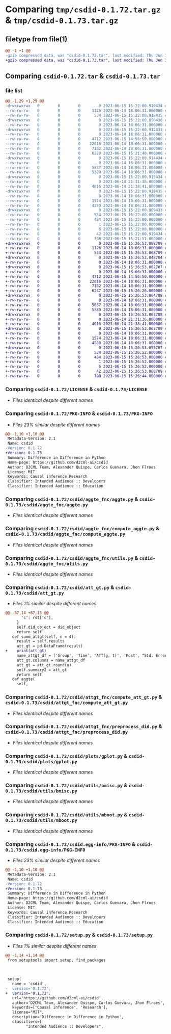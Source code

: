 # Comparing `tmp/csdid-0.1.72.tar.gz` & `tmp/csdid-0.1.73.tar.gz`

## filetype from file(1)

```diff
@@ -1 +1 @@
-gzip compressed data, was "csdid-0.1.72.tar", last modified: Thu Jun 15 15:22:00 2023, max compression
+gzip compressed data, was "csdid-0.1.73.tar", last modified: Thu Jun 15 15:26:53 2023, max compression
```

## Comparing `csdid-0.1.72.tar` & `csdid-0.1.73.tar`

### file list

```diff
@@ -1,29 +1,29 @@
-drwxrwxrwx   0        0        0        0 2023-06-15 15:22:00.919434 csdid-0.1.72/
--rw-rw-rw-   0        0        0     1126 2023-06-14 18:06:31.000000 csdid-0.1.72/LICENSE
--rw-rw-rw-   0        0        0      534 2023-06-15 15:22:00.918435 csdid-0.1.72/PKG-INFO
-drwxrwxrwx   0        0        0        0 2023-06-15 15:22:00.898430 csdid-0.1.72/csdid/
--rw-rw-rw-   0        0        0        0 2023-06-14 18:06:31.000000 csdid-0.1.72/csdid/__init__.py
-drwxrwxrwx   0        0        0        0 2023-06-15 15:22:00.912433 csdid-0.1.72/csdid/aggte_fnc/
--rw-rw-rw-   0        0        0        0 2023-06-14 18:06:31.000000 csdid-0.1.72/csdid/aggte_fnc/__init__.py
--rw-rw-rw-   0        0        0     4712 2023-06-15 14:56:50.000000 csdid-0.1.72/csdid/aggte_fnc/aggte.py
--rw-rw-rw-   0        0        0    22816 2023-06-14 18:06:31.000000 csdid-0.1.72/csdid/aggte_fnc/compute_aggte.py
--rw-rw-rw-   0        0        0     7182 2023-06-14 18:06:31.000000 csdid-0.1.72/csdid/aggte_fnc/utils.py
--rw-rw-rw-   0        0        0     6228 2023-06-15 15:21:40.000000 csdid-0.1.72/csdid/att_gt.py
-drwxrwxrwx   0        0        0        0 2023-06-15 15:22:00.914434 csdid-0.1.72/csdid/attgt_fnc/
--rw-rw-rw-   0        0        0        0 2023-06-14 18:06:31.000000 csdid-0.1.72/csdid/attgt_fnc/__init__.py
--rw-rw-rw-   0        0        0     5837 2023-06-14 18:06:31.000000 csdid-0.1.72/csdid/attgt_fnc/compute_att_gt.py
--rw-rw-rw-   0        0        0     5389 2023-06-14 18:06:31.000000 csdid-0.1.72/csdid/attgt_fnc/preprocess_did.py
-drwxrwxrwx   0        0        0        0 2023-06-15 15:22:00.915434 csdid-0.1.72/csdid/plots/
--rw-rw-rw-   0        0        0        0 2023-06-14 21:31:36.000000 csdid-0.1.72/csdid/plots/__init__.py
--rw-rw-rw-   0        0        0     4016 2023-06-14 21:38:41.000000 csdid-0.1.72/csdid/plots/gplot.py
-drwxrwxrwx   0        0        0        0 2023-06-15 15:22:00.918435 csdid-0.1.72/csdid/utils/
--rw-rw-rw-   0        0        0        0 2023-06-14 18:06:31.000000 csdid-0.1.72/csdid/utils/__init__.py
--rw-rw-rw-   0        0        0     1574 2023-06-14 18:06:31.000000 csdid-0.1.72/csdid/utils/bmisc.py
--rw-rw-rw-   0        0        0     4280 2023-06-14 18:06:31.000000 csdid-0.1.72/csdid/utils/mboot.py
-drwxrwxrwx   0        0        0        0 2023-06-15 15:22:00.909433 csdid-0.1.72/csdid.egg-info/
--rw-rw-rw-   0        0        0      534 2023-06-15 15:22:00.000000 csdid-0.1.72/csdid.egg-info/PKG-INFO
--rw-rw-rw-   0        0        0      484 2023-06-15 15:22:00.000000 csdid-0.1.72/csdid.egg-info/SOURCES.txt
--rw-rw-rw-   0        0        0        1 2023-06-15 15:22:00.000000 csdid-0.1.72/csdid.egg-info/dependency_links.txt
--rw-rw-rw-   0        0        0        6 2023-06-15 15:22:00.000000 csdid-0.1.72/csdid.egg-info/top_level.txt
--rw-rw-rw-   0        0        0       42 2023-06-15 15:22:00.919434 csdid-0.1.72/setup.cfg
--rw-rw-rw-   0        0        0      708 2023-06-15 15:21:51.000000 csdid-0.1.72/setup.py
+drwxrwxrwx   0        0        0        0 2023-06-15 15:26:53.068709 csdid-0.1.73/
+-rw-rw-rw-   0        0        0     1126 2023-06-14 18:06:31.000000 csdid-0.1.73/LICENSE
+-rw-rw-rw-   0        0        0      534 2023-06-15 15:26:53.068709 csdid-0.1.73/PKG-INFO
+drwxrwxrwx   0        0        0        0 2023-06-15 15:26:53.048704 csdid-0.1.73/csdid/
+-rw-rw-rw-   0        0        0        0 2023-06-14 18:06:31.000000 csdid-0.1.73/csdid/__init__.py
+drwxrwxrwx   0        0        0        0 2023-06-15 15:26:53.062707 csdid-0.1.73/csdid/aggte_fnc/
+-rw-rw-rw-   0        0        0        0 2023-06-14 18:06:31.000000 csdid-0.1.73/csdid/aggte_fnc/__init__.py
+-rw-rw-rw-   0        0        0     4712 2023-06-15 14:56:50.000000 csdid-0.1.73/csdid/aggte_fnc/aggte.py
+-rw-rw-rw-   0        0        0    22816 2023-06-14 18:06:31.000000 csdid-0.1.73/csdid/aggte_fnc/compute_aggte.py
+-rw-rw-rw-   0        0        0     7182 2023-06-14 18:06:31.000000 csdid-0.1.73/csdid/aggte_fnc/utils.py
+-rw-rw-rw-   0        0        0     6247 2023-06-15 15:26:26.000000 csdid-0.1.73/csdid/att_gt.py
+drwxrwxrwx   0        0        0        0 2023-06-15 15:26:53.064708 csdid-0.1.73/csdid/attgt_fnc/
+-rw-rw-rw-   0        0        0        0 2023-06-14 18:06:31.000000 csdid-0.1.73/csdid/attgt_fnc/__init__.py
+-rw-rw-rw-   0        0        0     5837 2023-06-14 18:06:31.000000 csdid-0.1.73/csdid/attgt_fnc/compute_att_gt.py
+-rw-rw-rw-   0        0        0     5389 2023-06-14 18:06:31.000000 csdid-0.1.73/csdid/attgt_fnc/preprocess_did.py
+drwxrwxrwx   0        0        0        0 2023-06-15 15:26:53.065708 csdid-0.1.73/csdid/plots/
+-rw-rw-rw-   0        0        0        0 2023-06-14 21:31:36.000000 csdid-0.1.73/csdid/plots/__init__.py
+-rw-rw-rw-   0        0        0     4016 2023-06-14 21:38:41.000000 csdid-0.1.73/csdid/plots/gplot.py
+drwxrwxrwx   0        0        0        0 2023-06-15 15:26:53.067709 csdid-0.1.73/csdid/utils/
+-rw-rw-rw-   0        0        0        0 2023-06-14 18:06:31.000000 csdid-0.1.73/csdid/utils/__init__.py
+-rw-rw-rw-   0        0        0     1574 2023-06-14 18:06:31.000000 csdid-0.1.73/csdid/utils/bmisc.py
+-rw-rw-rw-   0        0        0     4280 2023-06-14 18:06:31.000000 csdid-0.1.73/csdid/utils/mboot.py
+drwxrwxrwx   0        0        0        0 2023-06-15 15:26:53.059707 csdid-0.1.73/csdid.egg-info/
+-rw-rw-rw-   0        0        0      534 2023-06-15 15:26:52.000000 csdid-0.1.73/csdid.egg-info/PKG-INFO
+-rw-rw-rw-   0        0        0      484 2023-06-15 15:26:53.000000 csdid-0.1.73/csdid.egg-info/SOURCES.txt
+-rw-rw-rw-   0        0        0        1 2023-06-15 15:26:52.000000 csdid-0.1.73/csdid.egg-info/dependency_links.txt
+-rw-rw-rw-   0        0        0        6 2023-06-15 15:26:52.000000 csdid-0.1.73/csdid.egg-info/top_level.txt
+-rw-rw-rw-   0        0        0       42 2023-06-15 15:26:53.068709 csdid-0.1.73/setup.cfg
+-rw-rw-rw-   0        0        0      708 2023-06-15 15:26:44.000000 csdid-0.1.73/setup.py
```

### Comparing `csdid-0.1.72/LICENSE` & `csdid-0.1.73/LICENSE`

 * *Files identical despite different names*

### Comparing `csdid-0.1.72/PKG-INFO` & `csdid-0.1.73/PKG-INFO`

 * *Files 23% similar despite different names*

```diff
@@ -1,10 +1,10 @@
 Metadata-Version: 2.1
 Name: csdid
-Version: 0.1.72
+Version: 0.1.73
 Summary: Difference in Difference in Python
 Home-page: https://github.com/d2cml-ai/csdid
 Author: D2CML Team, Alexander Quispe, Carlos Guevara, Jhon Flroes
 License: MIT
 Keywords: Causal inference,Research
 Classifier: Intended Audience :: Developers
 Classifier: Intended Audience :: Education
```

### Comparing `csdid-0.1.72/csdid/aggte_fnc/aggte.py` & `csdid-0.1.73/csdid/aggte_fnc/aggte.py`

 * *Files identical despite different names*

### Comparing `csdid-0.1.72/csdid/aggte_fnc/compute_aggte.py` & `csdid-0.1.73/csdid/aggte_fnc/compute_aggte.py`

 * *Files identical despite different names*

### Comparing `csdid-0.1.72/csdid/aggte_fnc/utils.py` & `csdid-0.1.73/csdid/aggte_fnc/utils.py`

 * *Files identical despite different names*

### Comparing `csdid-0.1.72/csdid/att_gt.py` & `csdid-0.1.73/csdid/att_gt.py`

 * *Files 1% similar despite different names*

```diff
@@ -87,14 +87,15 @@
       'c': rst['c'],
     }
     self.did_object = did_object
     return self
   def summ_attgt(self, n = 4):
     result = self.results
     att_gt = pd.DataFrame(result)
+    print(att_gt)
     name_attgt_df = ['Group', 'Time', 'ATT(g, t)', 'Post', "Std. Error", "[95% Pointwise", 'Conf. Band]', '']
     att_gt.columns = name_attgt_df
     att_gt = att_gt.round(n)
     self.summary2 = att_gt
     return self
   def aggte(
     self,
```

### Comparing `csdid-0.1.72/csdid/attgt_fnc/compute_att_gt.py` & `csdid-0.1.73/csdid/attgt_fnc/compute_att_gt.py`

 * *Files identical despite different names*

### Comparing `csdid-0.1.72/csdid/attgt_fnc/preprocess_did.py` & `csdid-0.1.73/csdid/attgt_fnc/preprocess_did.py`

 * *Files identical despite different names*

### Comparing `csdid-0.1.72/csdid/plots/gplot.py` & `csdid-0.1.73/csdid/plots/gplot.py`

 * *Files identical despite different names*

### Comparing `csdid-0.1.72/csdid/utils/bmisc.py` & `csdid-0.1.73/csdid/utils/bmisc.py`

 * *Files identical despite different names*

### Comparing `csdid-0.1.72/csdid/utils/mboot.py` & `csdid-0.1.73/csdid/utils/mboot.py`

 * *Files identical despite different names*

### Comparing `csdid-0.1.72/csdid.egg-info/PKG-INFO` & `csdid-0.1.73/csdid.egg-info/PKG-INFO`

 * *Files 23% similar despite different names*

```diff
@@ -1,10 +1,10 @@
 Metadata-Version: 2.1
 Name: csdid
-Version: 0.1.72
+Version: 0.1.73
 Summary: Difference in Difference in Python
 Home-page: https://github.com/d2cml-ai/csdid
 Author: D2CML Team, Alexander Quispe, Carlos Guevara, Jhon Flroes
 License: MIT
 Keywords: Causal inference,Research
 Classifier: Intended Audience :: Developers
 Classifier: Intended Audience :: Education
```

### Comparing `csdid-0.1.72/setup.py` & `csdid-0.1.73/setup.py`

 * *Files 1% similar despite different names*

```diff
@@ -1,14 +1,14 @@
 from setuptools import setup, find_packages
 
 
 
 setup(
   name = 'csdid',
-  version='0.1.72',
+  version='0.1.73',
   url='https://github.com/d2cml-ai/csdid',
   author='D2CML Team, Alexander Quispe, Carlos Guevara, Jhon Flroes',
   keywords=['Causal inference', 'Research'],
   license="MIT",
   description='Difference in Difference in Python',
   classifiers=[
         "Intended Audience :: Developers",
```

